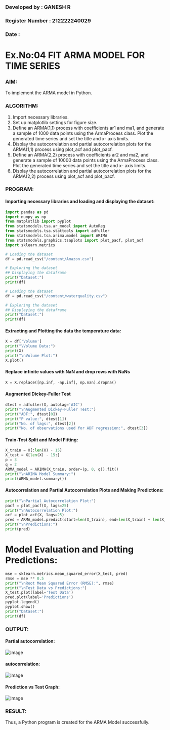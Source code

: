 ### Developed by : GANESH R
### Register Number : 212222240029
### Date :

# Ex.No:04   FIT ARMA MODEL FOR TIME SERIES

### AIM:
To implement the ARMA model in Python.
### ALGORITHM:
1. Import necessary libraries.
2. Set up matplotlib settings for figure size.
3. Define an ARMA(1,1) process with coefficients ar1 and ma1, and generate a sample of 1000
data points using the ArmaProcess class. Plot the generated time series and set the title and x-
axis limits.
4. Display the autocorrelation and partial autocorrelation plots for the ARMA(1,1) process using
plot_acf and plot_pacf.
5. Define an ARMA(2,2) process with coefficients ar2 and ma2, and generate a sample of 10000
data points using the ArmaProcess class. Plot the generated time series and set the title and x-
axis limits.
6. Display the autocorrelation and partial autocorrelation plots for the ARMA(2,2) process using
plot_acf and plot_pacf.

### PROGRAM:
#### Importing necessary libraries and loading and displaying the dataset:
```py
import pandas as pd
import numpy as np
from matplotlib import pyplot
from statsmodels.tsa.ar_model import AutoReg
from statsmodels.tsa.stattools import adfuller
from statsmodels.tsa.arima.model import ARIMA
from statsmodels.graphics.tsaplots import plot_pacf, plot_acf
import sklearn.metrics

# Loading the dataset
df = pd.read_csv("/content/Amazon.csv")

# Exploring the dataset
## Displaying the dataframe
print("Dataset:")
print(df)

# Loading the dataset
df = pd.read_csv("/content/waterquality.csv")

# Exploring the dataset
## Displaying the dataframe
print("Dataset:")
print(df)
```

#### Extracting and Plotting the data the temperature data:
```py
X = df['Volume']
print("\Volume Data:")
print(X)
print("\nVolume Plot:")
X.plot()
```
#### Replace infinite values with NaN and drop rows with NaNs
```py
X = X.replace([np.inf, -np.inf], np.nan).dropna()
```
#### Augmented Dickey-Fuller Test
```py
dtest = adfuller(X, autolag='AIC')
print("\nAugmented Dickey-Fuller Test:")
print("ADF:", dtest[0])
print("P value:", dtest[1])
print("No. of lags:", dtest[2])
print("No. of observations used for ADF regression:", dtest[3])
```
#### Train-Test Split and Model Fitting:
```py
X_train = X[:len(X) - 15]
X_test = X[len(X) - 15:]
p = 3
q = 2
ARMA_model = ARIMA(X_train, order=(p, 0, q)).fit()
print("\nARIMA Model Summary:")
print(ARMA_model.summary())
```
#### Autocorrelation and Partial Autocorrelation Plots and Making Predictions:
```py
print("\nPartial Autocorrelation Plot:")
pacf = plot_pacf(X, lags=25)
print("\nAutocorrelation Plot:")
acf = plot_acf(X, lags=25)
pred = ARMA_model.predict(start=len(X_train), end=len(X_train) + len(X_test) - 1, dynamic=False)
print("\nPredictions:")
print(pred)
```
# Model Evaluation and Plotting Predictions:
```py
mse = sklearn.metrics.mean_squared_error(X_test, pred)
rmse = mse ** 0.5
print("\nRoot Mean Squared Error (RMSE):", rmse)
print("\nTest Data vs Predictions:")
X_test.plot(label='Test Data')
pred.plot(label='Predictions')
pyplot.legend()
pyplot.show()
print("Dataset:")
print(df)
```
### OUTPUT:
#### Partial autocorrelation:

![image](https://github.com/user-attachments/assets/8db80244-3087-4280-a2d6-08ade657fde9)


#### autocorrelation:

![image](https://github.com/user-attachments/assets/28efafb5-565a-4a3f-b194-cd36fc103656)


#### Prediction vs Test Graph:

![image](https://github.com/user-attachments/assets/d0191cb2-d84b-4e00-bbaf-6cfcea5b8735)


### RESULT:
Thus, a Python program is created for the ARMA Model successfully.
